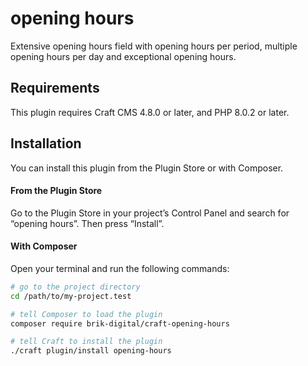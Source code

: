 # opening hours

Extensive opening hours field with opening hours per period, multiple opening hours per day and exceptional opening hours.

## Requirements

This plugin requires Craft CMS 4.8.0 or later, and PHP 8.0.2 or later.

## Installation

You can install this plugin from the Plugin Store or with Composer.

#### From the Plugin Store

Go to the Plugin Store in your project’s Control Panel and search for “opening hours”. Then press “Install”.

#### With Composer

Open your terminal and run the following commands:

```bash
# go to the project directory
cd /path/to/my-project.test

# tell Composer to load the plugin
composer require brik-digital/craft-opening-hours

# tell Craft to install the plugin
./craft plugin/install opening-hours
```

